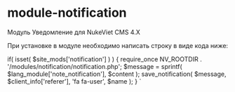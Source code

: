 # module-notification
Модуль Уведомление для NukeViet CMS 4.X

При установке в модуле необходимо написать строку в виде кода ниже:

if( isset( $site_mods['notification'] ) )
{
    require_once NV_ROOTDIR . '/modules/notification/notification.php';
    $message = sprintf( $lang_module['note_notification'], $content );
    save_notification( $message, $client_info['referer'], 'fa fa-user', $name );
}
`
